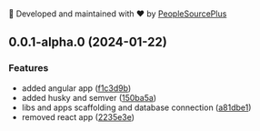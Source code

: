 <br/>👨 Developed and maintained with ❤️ by [PeopleSourcePlus](https://peoplesourceplus.com)<br/>
## 0.0.1-alpha.0 (2024-01-22)


### Features

* added angular app ([f1c3d9b](https://github.com/naushadnizarali/hire-safe-apps/commit/f1c3d9bed0b60c182e119ff1b702fdf8895adde2))
* added husky and semver ([150ba5a](https://github.com/naushadnizarali/hire-safe-apps/commit/150ba5aca362c612c6a08aa095bbb3a35d5c23ea))
* libs and apps scaffolding and database connection ([a81dbe1](https://github.com/naushadnizarali/hire-safe-apps/commit/a81dbe11180f3a2468cf4380aef5b02458adcef5))
* removed react app ([2235e3e](https://github.com/naushadnizarali/hire-safe-apps/commit/2235e3e3936bbe1009d993b9971d0be7149b5fa3))
